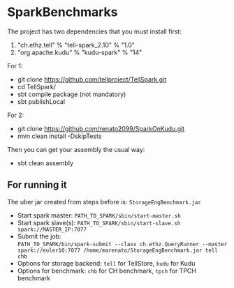 # SparkBenchmarks

The project has two dependencies that you must install first:

1. "ch.ethz.tell" % "tell-spark_2.10" % "1.0"
2. "org.apache.kudu" % "kudu-spark" % "14"

For 1:
* git clone https://github.com/tellproject/TellSpark.git
* cd TellSpark/
* sbt compile package (not mandatory)
* sbt publishLocal

For 2:
* git clone https://github.com/renato2099/SparkOnKudu.git
* mvn clean install -DskipTests

Then you can get your assembly the usual way:
* sbt clean assembly

## For running it
The uber jar created from steps before is: ```StorageEngBenchmark.jar```

* Start spark master: ```PATH_TO_SPARK/sbin/start-master.sh```
* Start spark slave(s): ```PATH_TO_SPARK/sbin/start-slave.sh spark://MASTER_IP:7077```
* Submit the job:
<br>```PATH_TO_SPARK/bin/spark-submit --class ch.ethz.QueryRunner --master spark://euler10:7077 /home/marenato/StorageEngBenchmark.jar tell chb```
* Options for storage backend: ```tell``` for TellStore, ```kudu``` for Kudu
* Options for benchmark: ```chb``` for CH benchmark, ```tpch``` for TPCH benchmark